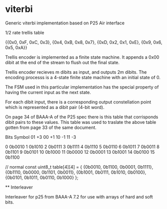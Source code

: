 # viterbi

Generic viterbi implementation based on P25 Air interface

1/2 rate trellis table

{{0x0, 0xF, 0xC, 0x3},
 {0x4, 0xB, 0x8, 0x7},
 {0xD, 0x2, 0x1, 0xE},
 {0x9, 0x6, 0x5, 0xA}}

 Trellis encoder is implemented as a finite state machine.  It appends a 0x00 dibit at the end of the stream to flush out the final state.

 Trellis encoder recieves m dibits as input, and outputs 2m dibits.  The encoding processs is a 4-state finite state machine with an initial state of 0.  

 The FSM used in this particular implementation has the special property of having the current input as the next state.

 For each dibit input, there is a corresponding output constellation point which is represented as a dibit pair (4-bit word).

On page 34 of BAAA-A of the P25 spec there is this table that corrisponds dibit pairs to these values.  This table was used to traslate the above table gotten from page 33 of the same document.

 Bits      Symbol
    01         +3
    00         +1
    10         -1
    11         -3

0 0b0010
1 0b1010
2 0b0111
3 0b1111
4 0b1110
5 0b0110
6 0b1011
7 0b0011
8 0b1101
9 0b0101
10 0b1000
11 0b0000
12 0b0001
13 0b1001
14 0b0100
15 0b1100

// normal
 const uint8_t table[4][4] = {
    {0b0010, 0b1100, 0b0001, 0b1111},
    {0b1110, 0b0000, 0b1101, 0b0011},
    {0b1001, 0b0111, 0b1010, 0b0100},
    {0b0101, 0b1011, 0b0110, 0b1000}
  };

** Interleaver

Interleaver for p25 from BAAA-A 7.2 for use with arrays of hard and soft bits.
